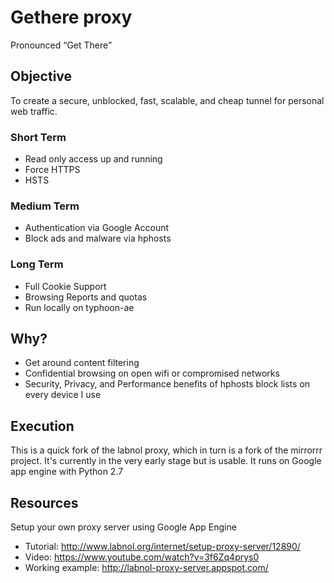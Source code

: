 # Gethere proxy #

Pronounced “Get There”
## Objective ##
To create a secure, unblocked, fast, scalable, and cheap tunnel for personal web traffic. 
### Short Term ###

- Read only access up and running
- Force HTTPS
- HSTS

### Medium Term ###

- Authentication via Google Account
- Block ads and malware via hphosts

### Long Term ###

- Full Cookie Support
- Browsing Reports and quotas
- Run locally on typhoon-ae

## Why? ##

- Get around content filtering
- Confidential browsing on open wifi or compromised networks
- Security, Privacy, and Performance benefits of hphosts block lists on every device I use

## Execution ##

This is a quick fork of the labnol proxy, which in turn is a fork of the mirrorrr project. It's currently in the very early stage but is usable. It runs on Google app engine with Python 2.7

## Resources ##

Setup your own proxy server using Google App Engine
- Tutorial: http://www.labnol.org/internet/setup-proxy-server/12890/
- Video: https://www.youtube.com/watch?v=3f6Zq4prys0
- Working example: http://labnol-proxy-server.appspot.com/
